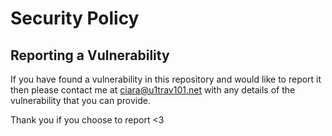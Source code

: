 # Security Policy

## Reporting a Vulnerability

If you have found a vulnerability in this repository and would like to report it then please contact me at ciara@u1trav101.net with any details of the vulnerability that you can provide.

Thank you if you choose to report <3
